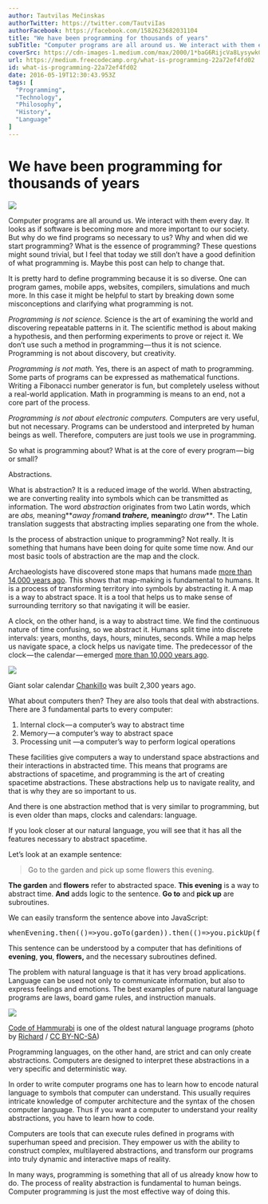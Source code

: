 ```yaml
---
author: Tautvilas Mečinskas
authorTwitter: https://twitter.com/TautviIas
authorFacebook: https://facebook.com/1582623682031104
title: "We have been programming for thousands of years"
subTitle: "Computer programs are all around us. We interact with them every day. It looks as if software is becoming more and more important to our ..."
coverSrc: https://cdn-images-1.medium.com/max/2000/1*baG6RijcVa8LysywkCpN8g.jpeg
url: https://medium.freecodecamp.org/what-is-programming-22a72ef4fd02
id: what-is-programming-22a72ef4fd02
date: 2016-05-19T12:30:43.953Z
tags: [
  "Programming",
  "Technology",
  "Philosophy",
  "History",
  "Language"
]
---
```

# We have been programming for thousands of years







![](https://cdn-images-1.medium.com/max/2000/1*baG6RijcVa8LysywkCpN8g.jpeg)







Computer programs are all around us. We interact with them every day. It looks as if software is becoming more and more important to our society. But why do we find programs so necessary to us? Why and when did we start programming? What is the essence of programming? These questions might sound trivial, but I feel that today we still don’t have a good definition of what programming is. Maybe this post can help to change that.

It is pretty hard to define programming because it is so diverse. One can program games, mobile apps, websites, compilers, simulations and much more. In this case it might be helpful to start by breaking down some misconceptions and clarifying what programming is not.

_Programming is not science._ Science is the art of examining the world and discovering repeatable patterns in it. The scientific method is about making a hypothesis, and then performing experiments to prove or reject it. We don’t use such a method in programming — thus it is not science. Programming is not about discovery, but creativity.

_Programming is not math._ Yes, there is an aspect of math to programming. Some parts of programs can be expressed as mathematical functions. Writing a Fibonacci number generator is fun, but completely useless without a real-world application. Math in programming is means to an end, not a core part of the process.

_Programming is not about electronic computers._ Computers are very useful, but not necessary. Programs can be understood and interpreted by human beings as well. Therefore, computers are just tools we use in programming.

So what is programming about? What is at the core of every program — big or small?

Abstractions.

What is abstraction? It is a reduced image of the world. When abstracting, we are converting reality into symbols which can be transmitted as information. The word _abstraction_ originates from two Latin words, which are _abs,_ meaning**_away from_**and _trahere,_ meaning**_to draw_**_._ The Latin translation suggests that abstracting implies separating one from the whole.

Is the process of abstraction unique to programming? Not really. It is something that humans have been doing for quite some time now. And our most basic tools of abstraction are the map and the clock.

Archaeologists have discovered stone maps that humans made [more than 14,000 years ago](http://www.telegraph.co.uk/news/worldnews/europe/spain/5978900/Worlds-oldest-map-Spanish-cave-has-landscape-from-14000-years-ago.html). This shows that map-making is fundamental to humans. It is a process of transforming territory into symbols by abstracting it. A map is a way to abstract space. It is a tool that helps us to make sense of surrounding territory so that navigating it will be easier.

A clock, on the other hand, is a way to abstract time. We find the continuous nature of time confusing, so we abstract it. Humans split time into discrete intervals: years, months, days, hours, minutes, seconds. While a map helps us navigate space, a clock helps us navigate time. The predecessor of the clock — the calendar — emerged [more than 10,000 years ago](http://gizmodo.com/archaeologists-discover-worlds-oldest-calendar-in-scotl-922374641).



![](https://cdn-images-1.medium.com/max/1600/1*4a-ey5dwZuqRkaIuGfRZjQ.jpeg)

Giant solar calendar [Chankillo](https://en.wikipedia.org/wiki/Chankillo) was built 2,300 years ago.



What about computers then? They are also tools that deal with abstractions. There are 3 fundamental parts to every computer:

1.  Internal clock — a computer’s way to abstract time
2.  Memory — a computer’s way to abstract space
3.  Processing unit —a computer’s way to perform logical operations

These facilities give computers a way to understand space abstractions and their interactions in abstracted time. This means that programs are abstractions of spacetime, and programming is the art of creating spacetime abstractions. These abstractions help us to navigate reality, and that is why they are so important to us.

And there is one abstraction method that is very similar to programming, but is even older than maps, clocks and calendars: language.

If you look closer at our natural language, you will see that it has all the features necessary to abstract spacetime.

Let’s look at an example sentence:

> Go to the garden and pick up some flowers this evening.

**The garden** and **flowers** refer to abstracted space. **This evening** is a way to abstract time. **And** adds logic to the sentence. **Go to** and **pick up** are subroutines.

We can easily transform the sentence above into JavaScript:

<pre name="64f9" id="64f9" class="graf graf--pre graf-after--p">whenEvening.then(()=>you.goTo(garden)).then(()=>you.pickUp(flower))</pre>

This sentence can be understood by a computer that has definitions of **evening**, **you**, **flowers,** and the necessary subroutines defined.

The problem with natural language is that it has very broad applications. Language can be used not only to communicate information, but also to express feelings and emotions. The best examples of pure natural language programs are laws, board game rules, and instruction manuals.



![](https://cdn-images-1.medium.com/max/1600/1*Jve42XUYpWTXVLMs0K_6Vw.jpeg)

[Code of Hammurabi](https://en.wikipedia.org/wiki/Code_of_Hammurabi) is one of the oldest natural language programs (photo by [Richard](https://www.flickr.com/photos/prof_richard/) / [CC BY-NC-SA](https://creativecommons.org/licenses/by-nc-sa/2.0/))



Programming languages, on the other hand, are strict and can only create abstractions. Computers are designed to interpret these abstractions in a very specific and deterministic way.

In order to write computer programs one has to learn how to encode natural language to symbols that computer can understand. This usually requires intricate knowledge of computer architecture and the syntax of the chosen computer language. Thus if you want a computer to understand your reality abstractions, you have to learn how to code.

Computers are tools that can execute rules defined in programs with superhuman speed and precision. They empower us with the ability to construct complex, multilayered abstractions, and transform our programs into truly dynamic and interactive maps of reality.

In many ways, programming is something that all of us already know how to do. The process of reality abstraction is fundamental to human beings. Computer programming is just the most effective way of doing this.








